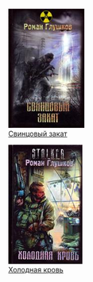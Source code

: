 ![](Свинцовый%20закат.jpg)  
[Свинцовый закат](Свинцовый%20закат.md)

![](Холодная%20кровь.jpg)  
[Холодная кровь](Холодная%20кровь.md)
